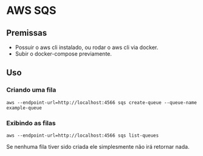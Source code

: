# AWS SQS

## Premissas

- Possuir o aws cli instalado, ou rodar o aws cli via docker.
- Subir o docker-compose previamente.

## Uso

### Criando uma fila

```aws --endpoint-url=http://localhost:4566 sqs create-queue --queue-name example-queue```

### Exibindo as filas

```aws --endpoint-url=http://localhost:4566 sqs list-queues```

Se nenhuma fila tiver sido criada ele simplesmente não irá retornar nada.